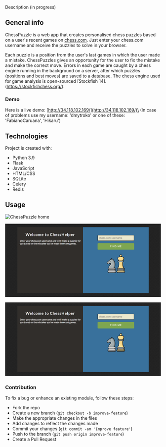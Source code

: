 Description (in progress)

## General info
ChessPuzzle is a web app that creates personalised chess puzzles based on a user's recent games on [chess.com](https://www.chess.com/). Just enter your chess.com username and receive the puzzles to solve in your browser.

Each puzzle is a position from the user's last games in which the user made a mistake. ChessPuzzles gives an opportunity for the user to fix the mistake and make the correct move. Errors in each game are caught by a chess engine running in the background on a server, after which puzzles (positions and best moves) are saved to a database. The chess engine used for game analysis is open-sourced [Stockfish 14].(https://stockfishchess.org/). 

### Demo
Here is a live demo: [http://34.118.102.169/](http://34.118.102.169/)\
(In case of problems use my username: 'dmytroko' or one of these: 'FabianoCaruana', 'Hikaru')


## Technologies
Project is created with:
- Python 3.9
- Flask
- JavaScript
- HTML/CSS
- SQLite
- Celery
- Redis

## Usage
![ChessPuzzle home](../descriptions/blob/main/ChessPuzzle/chess_puzzle_1.png)

![ChessPuzzle profile](https://github.com/dmytrokovych/descriptions/blob/main/ChessPuzzle/chess_puzzle_1.png)

![ChessPuzzle puzzle](https://github.com/dmytrokovych/descriptions/blob/main/ChessPuzzle/chess_puzzle_1.png)


### Contribution
To fix a bug or enhance an existing module, follow these steps:

- Fork the repo
- Create a new branch (`git checkout -b improve-feature`)
- Make the appropriate changes in the files
- Add changes to reflect the changes made
- Commit your changes (`git commit -am 'Improve feature'`)
- Push to the branch (`git push origin improve-feature`)
- Create a Pull Request
